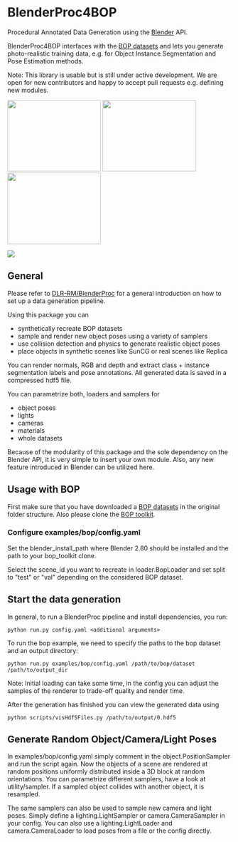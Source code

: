 # BlenderProc4BOP

Procedural Annotated Data Generation using the [Blender](https://www.blender.org/) API.

BlenderProc4BOP interfaces with the [BOP datasets](https://bop.felk.cvut.cz/datasets/) and lets you generate photo-realistic training data, e.g. for Object Instance Segmentation and Pose Estimation methods. 

Note: This library is usable but is still under active development. We are open for new contributors and happy to accept pull requests e.g. defining new modules.

<!-- 
Citation: 
```
@article{blenderproc2019,
	title={},
	author={},
	journal={arXiv preprint arXiv:1910.00199},
	year={2019}
}
``` -->
<img src=examples/bop/icbin.png width="210" height="160"> <img src=examples/bop/tless.png width="210" height="160"> <img src=examples/bop/tless_sample.png width="210" height="160">

![](examples/suncg_basic/output-summary.png)

## General

Please refer to [DLR-RM/BlenderProc](https://github.com/DLR-RM/BlenderProc) for a general introduction on how to set up a data generation pipeline.

Using this package you can 
- synthetically recreate BOP datasets
- sample and render new object poses using a variety of samplers
- use collision detection and physics to generate realistic object poses
- place objects in synthetic scenes like SunCG or real scenes like Replica

You can render normals, RGB and depth and  extract class + instance segmentation labels and pose annotations. All generated data is saved in a compressed hdf5 file.

You can parametrize both, loaders and samplers for  
- object poses
- lights
- cameras
- materials
- whole datasets 

Because of the modularity of this package and the sole dependency on the Blender API, it is very simple to insert your own module. Also, any new feature introduced in Blender can be utilized here.

## Usage with BOP

First make sure that you have downloaded a [BOP datasets](https://bop.felk.cvut.cz/datasets/) in the original folder structure. Also please clone the [BOP toolkit](https://github.com/thodan/bop_toolkit).

### Configure examples/bop/config.yaml

 Set the blender_install_path where Blender 2.80 should be installed and the path to your bop_toolkit clone.

Select the scene_id you want to recreate in loader.BopLoader and set split to "test" or "val" depending on the considered BOP dataset.

## Start the data generation
In general, to run a BlenderProc pipeline and install dependencies, you run:

```
python run.py config.yaml <additional arguments>
```

To run the bop example, we need to specify the paths to the bop dataset and an output directory:

```
python run.py examples/bop/config.yaml /path/to/bop/dataset /path/to/output_dir
```

Note: Initial loading can take some time, in the config you can adjust the samples of the renderer to trade-off quality and render time.

After the generation has finished you can view the generated data using

```
python scripts/visHdf5Files.py /path/to/output/0.hdf5
```

## Generate Random Object/Camera/Light Poses

In examples/bop/config.yaml simply comment in the object.PositionSampler and run the script again. Now the objects of a scene are rendered at random positions uniformly distributed inside a 3D block at random orientations. You can parametrize different samplers, have a look at utility/sampler. If a sampled object collides with another object, it is resampled.

The same samplers can also be used to sample new camera and light poses. Simply define a lighting.LightSampler or camera.CameraSampler in your config. You can also use a lighting.LightLoader and camera.CameraLoader to load poses from a file or the config directly.




